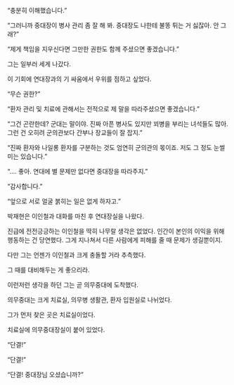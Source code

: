 “충분히 이해했습니다.”

“그러니까 중대장이 병사 관리 좀 잘 해 봐. 중대장도 나한테 불똥 튀는 거 싫잖아. 안 그래?”

“제게 책임을 지우신다면 그만한 권한도 함께 주셨으면 좋겠습니다.”

그는 일부러 세게 나갔다.

이 기회에 연대장과의 기 싸움에서 우위를 점하고 싶었다.

“무슨 권한?”

“환자 관리 및 치료에 관해서는 전적으로 제 말을 따라주셨으면 좋겠습니다.”

“그건 곤란한데? 군대는 말이야. 진짜 아픈 병사도 있지만 꾀병을 부리는 녀석들도 많아. 그런 건 오히려 군의관보다 간부나 장교들이 잘 잡지.”

“진짜 환자와 나일롱 환자를 구분하는 것도 엄연히 군의관의 몫이죠. 저도 그 정도 눈썰미는 있습니다.”

“.... 좋아. 연대에 별 문제만 없다면 중대장을 따라주지.”

“감사합니다.”

“앞으로 서로 얼굴 붉히는 일은 없게 하자고.”

박재현은 이인철과 대화를 마친 후 연대장실을 나왔다.

진급에 전전긍긍하는 이인철을 딱히 나무랄 생각은 없었다. 인간이 본인의 이익을 위해 행동하는 건 당연했다. 그게 지나쳐서 다른 사람에게 피해를 줄 때 문제가 생길뿐이지.

다만 그는 언젠가 이인철과 크게 충돌할 거라 추측했다.

그 때를 대비해두는 게 좋으리라.

이런저런 생각을 하던 그는 곧 의무중대에 도착했다.

의무중대는 크게 치료실, 의무병 생활관, 환자 입원실로 나뉘었다.

그가 먼저 찾은 곳은 치료실이었다.

치료실에 의무중대장실이 붙어 있었다.

“단결!”

“단결!”

“단결! 중대장님 오셨습니까?”